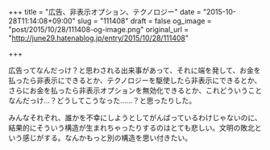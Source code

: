 +++
title = "広告、非表示オプション、テクノロジー"
date = "2015-10-28T11:14:08+09:00"
slug = "111408"
draft = false
og_image = "post/2015/10/28/111408-og-image.png"
original_url = "http://june29.hatenablog.jp/entry/2015/10/28/111408"

+++

<p>広告ってなんだっけ？と思わされる出来事があって、それに端を発して、お金を払ったら非表示にできるとか、テクノロジーを駆使したら非表示にできるとか、さらにお金を払ったら非表示オプションを無効化できるとか、これどういうことなんだっけ…？どうしてこうなった……？と思ったりした。</p>

<p>みんなそれぞれ、誰かを不幸にしようとしてがんばっているわけじゃないのに、結果的にそういう構造が生まれちゃったりするのはとても悲しい。文明の敗北という感じがする。なんかもっと別の構造を思い付きたい。</p>